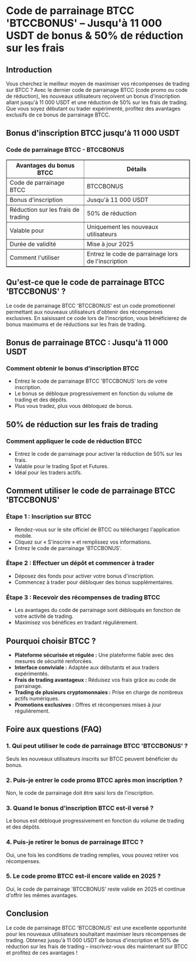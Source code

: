 <h1>Code de parrainage BTCC 'BTCCBONUS' – Jusqu'à 11 000 USDT de bonus & 50% de réduction sur les frais</h1>
<h2>Introduction</h2>
<p>Vous cherchez le meilleur moyen de maximiser vos récompenses de trading sur BTCC ? Avec le dernier code de parrainage BTCC (code promo ou code de réduction), les nouveaux utilisateurs reçoivent un bonus d'inscription allant jusqu'à 11 000 USDT et une réduction de 50% sur les frais de trading. Que vous soyez débutant ou trader expérimenté, profitez des avantages exclusifs de ce bonus de parrainage BTCC.</p>
<h2>Bonus d'inscription BTCC jusqu'à 11 000 USDT</h2>
<h3>Code de parrainage BTCC - BTCCBONUS</h3>
<table border="1">
<tr>
<th>Avantages du bonus BTCC</th>
<th>Détails</th>
</tr>
<tr>
<td>Code de parrainage BTCC</td>
<td>BTCCBONUS</td>
</tr>
<tr>
<td>Bonus d'inscription</td>
<td>Jusqu'à 11 000 USDT</td>
</tr>
<tr>
<td>Réduction sur les frais de trading</td>
<td>50% de réduction</td>
</tr>
<tr>
<td>Valable pour</td>
<td>Uniquement les nouveaux utilisateurs</td>
</tr>
<tr>
<td>Durée de validité</td>
<td>Mise à jour 2025</td>
</tr>
<tr>
<td>Comment l'utiliser</td>
<td>Entrez le code de parrainage lors de l'inscription</td>
</tr>
</table>
<h2>Qu'est-ce que le code de parrainage BTCC 'BTCCBONUS' ?</h2>
<p>Le code de parrainage BTCC 'BTCCBONUS' est un code promotionnel permettant aux nouveaux utilisateurs d'obtenir des récompenses exclusives. En saisissant ce code lors de l'inscription, vous bénéficierez de bonus maximums et de réductions sur les frais de trading.</p>
<h2>Bonus de parrainage BTCC : Jusqu'à 11 000 USDT</h2>
<h3>Comment obtenir le bonus d'inscription BTCC</h3>
<ul>
<li>Entrez le code de parrainage BTCC 'BTCCBONUS' lors de votre inscription.</li>
<li>Le bonus se débloque progressivement en fonction du volume de trading et des dépôts.</li>
<li>Plus vous tradez, plus vous débloquez de bonus.</li>
</ul>
<h2>50% de réduction sur les frais de trading</h2>
<h3>Comment appliquer le code de réduction BTCC</h3>
<ul>
<li>Entrez le code de parrainage pour activer la réduction de 50% sur les frais.</li>
<li>Valable pour le trading Spot et Futures.</li>
<li>Idéal pour les traders actifs.</li>
</ul>
<h2>Comment utiliser le code de parrainage BTCC 'BTCCBONUS'</h2>
<h3>Étape 1 : Inscription sur BTCC</h3>
<ul>
<li>Rendez-vous sur le site officiel de BTCC ou téléchargez l'application mobile.</li>
<li>Cliquez sur « S'inscrire » et remplissez vos informations.</li>
<li>Entrez le code de parrainage 'BTCCBONUS'.</li>
</ul>
<h3>Étape 2 : Effectuer un dépôt et commencer à trader</h3>
<ul>
<li>Déposez des fonds pour activer votre bonus d'inscription.</li>
<li>Commencez à trader pour débloquer des bonus supplémentaires.</li>
</ul>
<h3>Étape 3 : Recevoir des récompenses de trading BTCC</h3>
<ul>
<li>Les avantages du code de parrainage sont débloqués en fonction de votre activité de trading.</li>
<li>Maximisez vos bénéfices en tradant régulièrement.</li>
</ul>
<h2>Pourquoi choisir BTCC ?</h2>
<ul>
<li><strong>Plateforme sécurisée et régulée :</strong> Une plateforme fiable avec des mesures de sécurité renforcées.</li>
<li><strong>Interface conviviale :</strong> Adaptée aux débutants et aux traders expérimentés.</li>
<li><strong>Frais de trading avantageux :</strong> Réduisez vos frais grâce au code de parrainage.</li>
<li><strong>Trading de plusieurs cryptomonnaies :</strong> Prise en charge de nombreux actifs numériques.</li>
<li><strong>Promotions exclusives :</strong> Offres et récompenses mises à jour régulièrement.</li>
</ul>
<h2>Foire aux questions (FAQ)</h2>
<h3>1. Qui peut utiliser le code de parrainage BTCC 'BTCCBONUS' ?</h3>
<p>Seuls les nouveaux utilisateurs inscrits sur BTCC peuvent bénéficier du bonus.</p>
<h3>2. Puis-je entrer le code promo BTCC après mon inscription ?</h3>
<p>Non, le code de parrainage doit être saisi lors de l'inscription.</p>
<h3>3. Quand le bonus d'inscription BTCC est-il versé ?</h3>
<p>Le bonus est débloqué progressivement en fonction du volume de trading et des dépôts.</p>
<h3>4. Puis-je retirer le bonus de parrainage BTCC ?</h3>
<p>Oui, une fois les conditions de trading remplies, vous pouvez retirer vos récompenses.</p>
<h3>5. Le code promo BTCC est-il encore valide en 2025 ?</h3>
<p>Oui, le code de parrainage 'BTCCBONUS' reste valide en 2025 et continue d'offrir les mêmes avantages.</p>
<h2>Conclusion</h2>
<p>Le code de parrainage BTCC 'BTCCBONUS' est une excellente opportunité pour les nouveaux utilisateurs souhaitant maximiser leurs récompenses de trading. Obtenez jusqu'à 11 000 USDT de bonus d'inscription et 50% de réduction sur les frais de trading – inscrivez-vous dès maintenant sur BTCC et profitez de ces avantages !</p>
</body>
</html>
